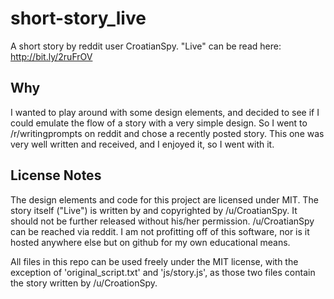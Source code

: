 # short-story_live
A short story by reddit user CroatianSpy.
"Live" can be read here: http://bit.ly/2ruFrOV

## Why
I wanted to play around with some design elements, and decided to see if I could emulate the flow of a story with a very simple design. So I went to /r/writingprompts on reddit and chose a recently posted story. This one was very well written and received, and I enjoyed it, so I went with it.

## License Notes

The design elements and code for this project are licensed under MIT. The story itself ("Live") is written by and copyrighted by /u/CroatianSpy. It should not be further released without his/her permission. /u/CroatianSpy can be reached via reddit. I am not profitting off of this software, nor is it hosted anywhere else but on github for my own educational means.

All files in this repo can be used freely under the MIT license, with the exception of 'original_script.txt' and 'js/story.js', as those two files contain the story written by /u/CroationSpy.
